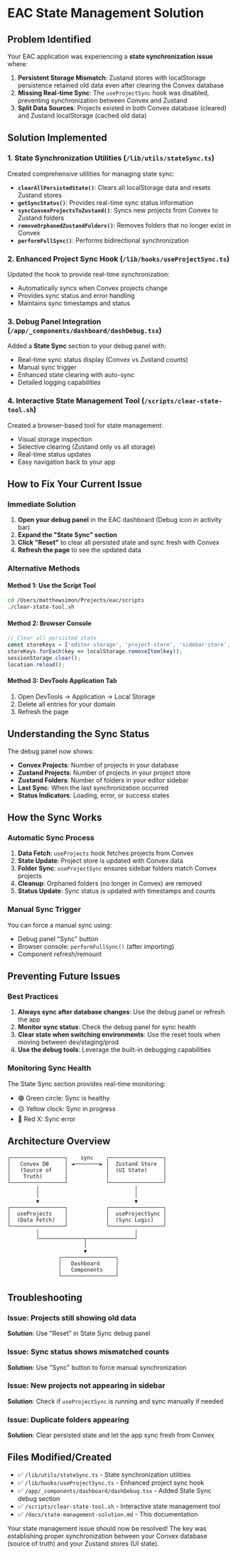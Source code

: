 # EAC State Management Solution

## Problem Identified

Your EAC application was experiencing a **state synchronization issue** where:

1. **Persistent Storage Mismatch**: Zustand stores with localStorage persistence retained old data even after clearing the Convex database
2. **Missing Real-time Sync**: The `useProjectSync` hook was disabled, preventing synchronization between Convex and Zustand
3. **Split Data Sources**: Projects existed in both Convex database (cleared) and Zustand localStorage (cached old data)

## Solution Implemented

### 1. State Synchronization Utilities (`/lib/utils/stateSync.ts`)

Created comprehensive utilities for managing state sync:

- **`clearAllPersistedState()`**: Clears all localStorage data and resets Zustand stores
- **`getSyncStatus()`**: Provides real-time sync status information
- **`syncConvexProjectsToZustand()`**: Syncs new projects from Convex to Zustand folders
- **`removeOrphanedZustandFolders()`**: Removes folders that no longer exist in Convex
- **`performFullSync()`**: Performs bidirectional synchronization

### 2. Enhanced Project Sync Hook (`/lib/hooks/useProjectSync.ts`)

Updated the hook to provide real-time synchronization:

- Automatically syncs when Convex projects change
- Provides sync status and error handling
- Maintains sync timestamps and status

### 3. Debug Panel Integration (`/app/_components/dashboard/dashDebug.tsx`)

Added a **State Sync** section to your debug panel with:

- Real-time sync status display (Convex vs Zustand counts)
- Manual sync trigger
- Enhanced state clearing with auto-sync
- Detailed logging capabilities

### 4. Interactive State Management Tool (`/scripts/clear-state-tool.sh`)

Created a browser-based tool for state management:

- Visual storage inspection
- Selective clearing (Zustand only vs all storage)
- Real-time status updates
- Easy navigation back to your app

## How to Fix Your Current Issue

### Immediate Solution

1. **Open your debug panel** in the EAC dashboard (Debug icon in activity bar)
2. **Expand the "State Sync" section**
3. **Click "Reset"** to clear all persisted state and sync fresh with Convex
4. **Refresh the page** to see the updated data

### Alternative Methods

#### Method 1: Use the Script Tool
```bash
cd /Users/matthewsimon/Projects/eac/scripts
./clear-state-tool.sh
```

#### Method 2: Browser Console
```javascript
// Clear all persisted state
const storeKeys = ['editor-storage', 'project-store', 'sidebar-store', 'calendar-store', 'daily-tracker-store', 'materials-store', 'social-store', 'terminal-store'];
storeKeys.forEach(key => localStorage.removeItem(key));
sessionStorage.clear();
location.reload();
```

#### Method 3: DevTools Application Tab
1. Open DevTools → Application → Local Storage
2. Delete all entries for your domain
3. Refresh the page

## Understanding the Sync Status

The debug panel now shows:

- **Convex Projects**: Number of projects in your database
- **Zustand Projects**: Number of projects in your project store
- **Zustand Folders**: Number of folders in your editor sidebar
- **Last Sync**: When the last synchronization occurred
- **Status Indicators**: Loading, error, or success states

## How the Sync Works

### Automatic Sync Process

1. **Data Fetch**: `useProjects` hook fetches projects from Convex
2. **State Update**: Project store is updated with Convex data
3. **Folder Sync**: `useProjectSync` ensures sidebar folders match Convex projects
4. **Cleanup**: Orphaned folders (no longer in Convex) are removed
5. **Status Update**: Sync status is updated with timestamps and counts

### Manual Sync Trigger

You can force a manual sync using:
- Debug panel "Sync" button
- Browser console: `performFullSync()` (after importing)
- Component refresh/remount

## Preventing Future Issues

### Best Practices

1. **Always sync after database changes**: Use the debug panel or refresh the app
2. **Monitor sync status**: Check the debug panel for sync health
3. **Clear state when switching environments**: Use the reset tools when moving between dev/staging/prod
4. **Use the debug tools**: Leverage the built-in debugging capabilities

### Monitoring Sync Health

The State Sync section provides real-time monitoring:
- 🟢 Green circle: Sync is healthy
- 🟡 Yellow clock: Sync in progress
- 🔴 Red X: Sync error

## Architecture Overview

```
┌─────────────────┐    sync    ┌─────────────────┐
│   Convex DB     │ ◄────────► │  Zustand Store  │
│   (Source of    │            │  (UI State)     │
│    Truth)       │            │                 │
└─────────────────┘            └─────────────────┘
         │                              │
         │                              │
         ▼                              ▼
┌─────────────────┐            ┌─────────────────┐
│  useProjects    │            │  useProjectSync │
│  (Data Fetch)   │            │  (Sync Logic)   │
└─────────────────┘            └─────────────────┘
         │                              │
         └──────────────┬───────────────┘
                        │
                        ▼
                ┌─────────────────┐
                │   Dashboard     │
                │   Components    │
                └─────────────────┘
```

## Troubleshooting

### Issue: Projects still showing old data
**Solution**: Use "Reset" in State Sync debug panel

### Issue: Sync status shows mismatched counts
**Solution**: Use "Sync" button to force manual synchronization

### Issue: New projects not appearing in sidebar
**Solution**: Check if `useProjectSync` is running and sync manually if needed

### Issue: Duplicate folders appearing
**Solution**: Clear persisted state and let the app sync fresh from Convex

## Files Modified/Created

- ✅ `/lib/utils/stateSync.ts` - State synchronization utilities
- ✅ `/lib/hooks/useProjectSync.ts` - Enhanced project sync hook  
- ✅ `/app/_components/dashboard/dashDebug.tsx` - Added State Sync debug section
- ✅ `/scripts/clear-state-tool.sh` - Interactive state management tool
- ✅ `/docs/state-management-solution.md` - This documentation

Your state management issue should now be resolved! The key was establishing proper synchronization between your Convex database (source of truth) and your Zustand stores (UI state).
